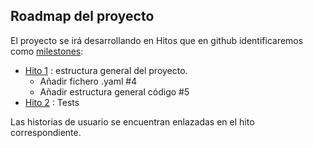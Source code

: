 ## Roadmap del proyecto

El proyecto se irá desarrollando en Hitos que en github identificaremos como 
[milestones](https://github.com/cecimerelo/VizYourData/milestones):

- [Hito 1](https://github.com/cecimerelo/VizYourData/milestone/1) : estructura
general del proyecto.
    - Añadir fichero .yaml #4
    - Añadir estructura general código #5
- [Hito 2](https://github.com/cecimerelo/VizYourData/milestone/2) : Tests

Las historias de usuario se encuentran enlazadas en el hito correspondiente.
